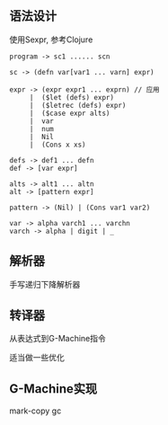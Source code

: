 ## 语法设计

使用Sexpr, 参考Clojure

```
program -> sc1 ...... scn

sc -> (defn var[var1 ... varn] expr)

expr -> (expr expr1 ... exprn) // 应用
     |  ($let (defs) expr)
     |  ($letrec (defs) expr)
     |  ($case expr alts)
     |  var
     |  num
     |  Nil
     |  (Cons x xs) 

defs -> def1 ... defn
def -> [var expr]

alts -> alt1 ... altn
alt -> [pattern expr]

pattern -> (Nil) | (Cons var1 var2)

var -> alpha varch1 ... varchn
varch -> alpha | digit | _
```

## 解析器

手写递归下降解析器

## 转译器

从表达式到G-Machine指令

适当做一些优化

## G-Machine实现

mark-copy gc 

